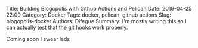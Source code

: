 Title: Building Blogopolis with Github Actions and Pelican
Date: 2019-04-25 22:00
Category: Docker
Tags: docker, pelican, github actions
Slug: blogopolis-docker
Authors: Difegue
Summary: I'm mostly writing this so I can actually test that the git hooks work properly.

Coming soon I swear lads
